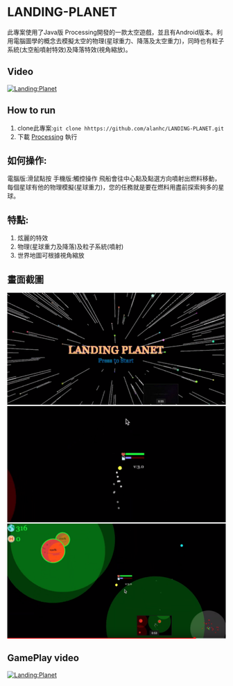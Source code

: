 LANDING-PLANET
=====
此專案使用了Java版 Processing開發的一款太空遊戲，並且有Android版本。利用電腦圖學的概念去模擬太空的物理(星球重力、降落及太空重力)，同時也有粒子系統(太空船噴射特效)及降落特效(視角縮放)。

## Video
[![Landing:Planet](http://img.youtube.com/vi/sISmhfmjx60/0.jpg)](https://youtu.be/sISmhfmjx60)
## How to run
1. clone此專案:`git clone hhttps://github.com/alanhc/LANDING-PLANET.git`
2. 下載 [Processing](https://processing.org/) 執行

## 如何操作:
電腦版:滑鼠點按
手機版:觸控操作
飛船會往中心點及點選方向噴射出燃料移動，每個星球有他的物理模擬(星球重力)，您的任務就是要在燃料用盡前探索夠多的星球。

## 特點:
1. 炫麗的特效
2. 物理(星球重力及降落)及粒子系統(噴射)
3. 世界地圖可根據視角縮放

## 畫面截圖
![](img/Screen1.png)
![](img/Screen2.png)
![](img/Screen3.png)

## GamePlay video
[![Landing:Planet](http://img.youtube.com/vi/isT04Gth1wA/0.jpg)](https://youtu.be/isT04Gth1wA)
